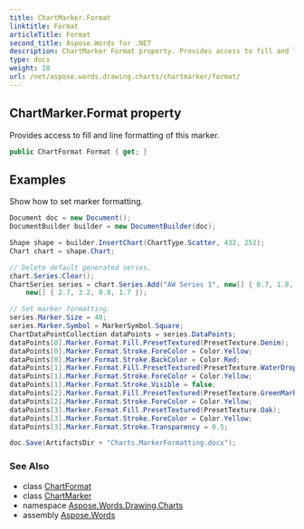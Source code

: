 ```yaml
---
title: ChartMarker.Format
linktitle: Format
articleTitle: Format
second_title: Aspose.Words for .NET
description: ChartMarker Format property. Provides access to fill and line formatting of this marker in C#.
type: docs
weight: 10
url: /net/aspose.words.drawing.charts/chartmarker/format/
---
```

## ChartMarker.Format property

Provides access to fill and line formatting of this marker.

```csharp
public ChartFormat Format { get; }
```

## Examples

Show how to set marker formatting.

```csharp
Document doc = new Document();
DocumentBuilder builder = new DocumentBuilder(doc);

Shape shape = builder.InsertChart(ChartType.Scatter, 432, 252);
Chart chart = shape.Chart;

// Delete default generated series.
chart.Series.Clear();
ChartSeries series = chart.Series.Add("AW Series 1", new[] { 0.7, 1.8, 2.6, 3.9 },
    new[] { 2.7, 3.2, 0.8, 1.7 });

// Set marker formatting.
series.Marker.Size = 40;
series.Marker.Symbol = MarkerSymbol.Square;
ChartDataPointCollection dataPoints = series.DataPoints;
dataPoints[0].Marker.Format.Fill.PresetTextured(PresetTexture.Denim);
dataPoints[0].Marker.Format.Stroke.ForeColor = Color.Yellow;
dataPoints[0].Marker.Format.Stroke.BackColor = Color.Red;
dataPoints[1].Marker.Format.Fill.PresetTextured(PresetTexture.WaterDroplets);
dataPoints[1].Marker.Format.Stroke.ForeColor = Color.Yellow;
dataPoints[1].Marker.Format.Stroke.Visible = false;
dataPoints[2].Marker.Format.Fill.PresetTextured(PresetTexture.GreenMarble);
dataPoints[2].Marker.Format.Stroke.ForeColor = Color.Yellow;
dataPoints[3].Marker.Format.Fill.PresetTextured(PresetTexture.Oak);
dataPoints[3].Marker.Format.Stroke.ForeColor = Color.Yellow;
dataPoints[3].Marker.Format.Stroke.Transparency = 0.5;

doc.Save(ArtifactsDir + "Charts.MarkerFormatting.docx");
```

### See Also

* class [ChartFormat](../../chartformat/)
* class [ChartMarker](../)
* namespace [Aspose.Words.Drawing.Charts](../../chartmarker/)
* assembly [Aspose.Words](../../../)
